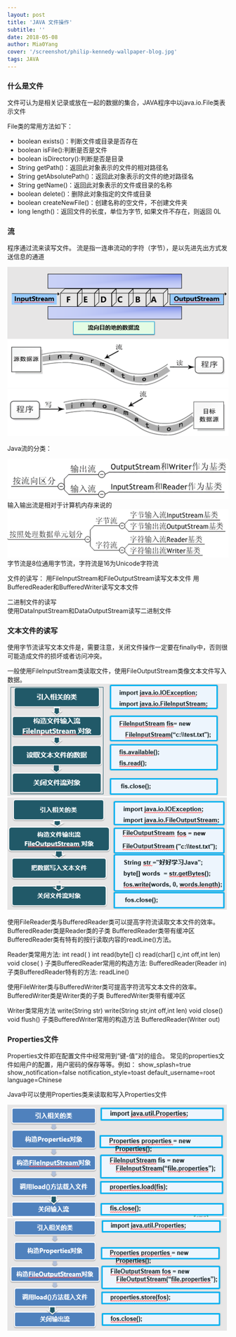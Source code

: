 ```yaml
---
layout: post
title: 'JAVA 文件操作'
subtitle: ''
date: 2018-05-08
author: Mia0Yang
cover: '/screenshot/philip-kennedy-wallpaper-blog.jpg'
tags: JAVA
---
```


### 什么是文件

文件可认为是相关记录或放在一起的数据的集合，JAVA程序中以java.io.File类表示文件

File类的常用方法如下：
* boolean exists()：判断文件或目录是否存在
* boolean isFile():判断是否是文件
* boolean isDirectory():判断是否是目录
* String getPath()：返回此对象表示的文件的相对路径名
* String getAbsolutePath()：返回此对象表示的文件的绝对路径名
* String getName()：返回此对象表示的文件或目录的名称
* boolean delete()：删除此对象指定的文件或目录
* boolean createNewFile()：创建名称的空文件，不创建文件夹
* long length()：返回文件的长度，单位为字节, 如果文件不存在，则返回 0L



### 流
程序通过流来读写文件。
流是指一连串流动的字符（字节），是以先进先出方式发送信息的通道

<img src = "/assets/img/JAVA-File.png">

<img src = "/assets/img/JAVA-File-01.png">

<img src = "/assets/img/JAVA-File-02.png">

Java流的分类：

<img src = "/assets/img/JAVA-File-03.png">
输入输出流是相对于计算机内存来说的

<img src = "/assets/img/JAVA-File-04.png">
字节流是8位通用字节流，字符流是16为Unicode字符流

文件的读写：
用FileInputStream和FileOutputStream读写文本文件
用BufferedReader和BufferedWriter读写文本文件

二进制文件的读写   
使用DataInputStream和DataOutputStream读写二进制文件

### 文本文件的读写
使用字节流读写文本文件是，需要注意，关闭文件操作一定要在finally中，否则很可能造成文件的损坏或者访问冲突。

一般使用FileInputStream类读取文件，使用FileOutputStream类像文本文件写入数据。
<img src = "/assets/img/JAVA-File-06.png" width="500" height="256">
<img src = "/assets/img/JAVA-File-07.png" width="500" height="256">

使用FileReader类与BufferedReader类可以提高字符流读取文本文件的效率。BufferedReader类是Reader类的子类
BufferedReader类带有缓冲区
BufferedReader类有特有的按行读取内容的readLine()方法。

Reader类常用方法:
int read( )
int read(byte[] c)
read(char[] c,int off,int len)
void close( )
子类BufferedReader常用的构造方法:
 BufferedReader(Reader in)
子类BufferedReader特有的方法:
 readLine()

使用FileWriter类与BufferedWriter类可提高字符流写文本文件的效率。BufferedWriter类是Writer类的子类
BufferedWriter类带有缓冲区

Writer类常用方法
write(String str)
write(String str,int off,int len)
void close()
void flush()
子类BufferedWriter常用的构造方法
 BufferedReader(Writer out)


### Properties文件
Properties文件即在配置文件中经常用到“键-值”对的组合。
常见的properties文件如用户的配置，用户密码的保存等等。例如：
show_splash=true
show_notification=false
notification_style=toast
default_username=root
language=Chinese

Java中可以使用Properties类来读取和写入Properties文件

<img src = "/assets/img/JAVA-File-08.png" width="500" height="256">
<img src = "/assets/img/JAVA-File-09.png" width="500" height="256">

